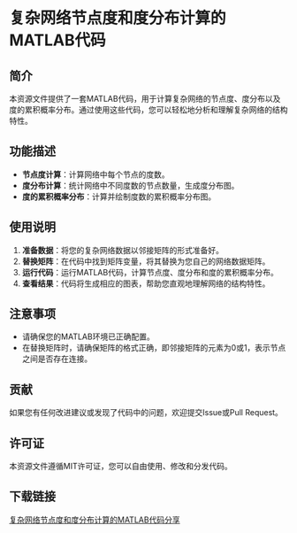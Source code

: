 # 复杂网络节点度和度分布计算的MATLAB代码

## 简介

本资源文件提供了一套MATLAB代码，用于计算复杂网络的节点度、度分布以及度的累积概率分布。通过使用这些代码，您可以轻松地分析和理解复杂网络的结构特性。

## 功能描述

- **节点度计算**：计算网络中每个节点的度数。
- **度分布计算**：统计网络中不同度数的节点数量，生成度分布图。
- **度的累积概率分布**：计算并绘制度数的累积概率分布图。

## 使用说明

1. **准备数据**：将您的复杂网络数据以邻接矩阵的形式准备好。
2. **替换矩阵**：在代码中找到矩阵变量，将其替换为您自己的网络数据矩阵。
3. **运行代码**：运行MATLAB代码，计算节点度、度分布和度的累积概率分布。
4. **查看结果**：代码将生成相应的图表，帮助您直观地理解网络的结构特性。

## 注意事项

- 请确保您的MATLAB环境已正确配置。
- 在替换矩阵时，请确保矩阵的格式正确，即邻接矩阵的元素为0或1，表示节点之间是否存在连接。

## 贡献

如果您有任何改进建议或发现了代码中的问题，欢迎提交Issue或Pull Request。

## 许可证

本资源文件遵循MIT许可证，您可以自由使用、修改和分发代码。

## 下载链接

[复杂网络节点度和度分布计算的MATLAB代码分享](https://pan.quark.cn/s/ff299ae523a3)